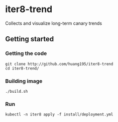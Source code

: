 # iter8-trend
Collects and visualize long-term canary trends

## Getting started

### Getting the code
```
git clone http://github.com/huang195/iter8-trend
cd iter8-trend/
```

### Building image
```
./build.sh
```

### Run
```
kubectl -n iter8 apply -f install/deployment.yml
```
